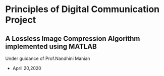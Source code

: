 


# Principles of Digital Communication Project
## A Lossless Image Compression Algorithm implemented using MATLAB
Under guidance of Prof.Nandhini Manian
- April 20,2020
